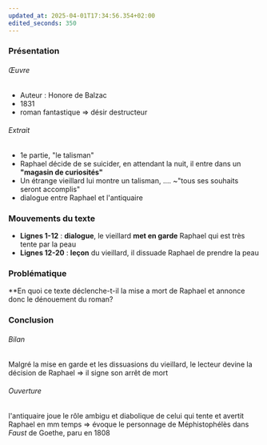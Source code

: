 ```yaml
---
updated_at: 2025-04-01T17:34:56.354+02:00
edited_seconds: 350
---
```

### Présentation
###### Œuvre
- Auteur : Honore de Balzac
- 1831
- roman fantastique => désir destructeur
###### Extrait
- 1e partie,  "le talisman"
- Raphael décide de se suicider, en attendant la nuit, il entre dans un **"magasin de curiosités"**
- Un étrange vieillard lui montre un talisman, .... ~"tous ses souhaits seront accomplis"
- dialogue entre Raphael et l'antiquaire
### Mouvements du texte 
- **Lignes 1-12** : **dialogue**, le vieillard **met en garde** Raphael qui est très tente par la peau
- **Lignes 12-20** : **leçon** du vieillard, il dissuade Raphael de prendre la peau 
### Problématique
**En quoi ce texte déclenche-t-il la mise a mort de Raphael et annonce donc le dénouement du roman?

### Conclusion 
###### *Bilan*
Malgré la mise en garde et les dissuasions du vieillard, le lecteur devine la décision de Raphael
=> il signe son arrêt de mort  
###### *Ouverture*
l'antiquaire joue le rôle ambigu et diabolique de celui qui tente et avertit Raphael en mm temps 
=> évoque le personnage de Méphistophélès dans *Faust* de Goethe, paru en 1808

